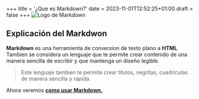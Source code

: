 +++
title = '¿Que es Markdown?'
date = 2023-11-01T12:52:25+01:00
draft = false
+++
![Logo de Markdown](../logo.png)

## Explicación del Markdwon



**Markdown** es una herramienta de conversion de texto plano a **HTML**  
Tambien se considera un lenguaje que te permite crear contenido de una manera sencilla de escribir y que mantenga un diseño legible.  

> Este lenguaje tambien te permite crear titulos, negritas, cuadriculas de manera sencilla y rapida.

Ahora veremos [**como usar Markdown.**](/tema2)